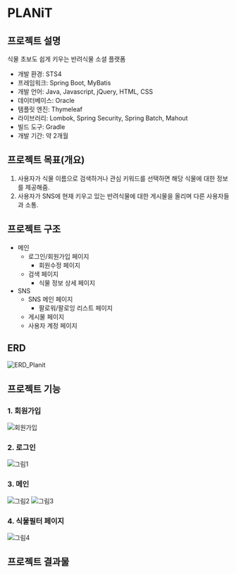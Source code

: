 # PLANiT

## 프로젝트 설명
식물 초보도 쉽게 키우는 반려식물 소셜 플랫폼

- 개발 환경: STS4
- 프레임워크: Spring Boot, MyBatis
- 개발 언어: Java, Javascript, jQuery, HTML, CSS
- 데이터베이스: Oracle
- 템플릿 엔진: Thymeleaf
- 라이브러리: Lombok, Spring Security, Spring Batch, Mahout
- 빌드 도구: Gradle
- 개발 기간: 약 2개월

## 프로젝트 목표(개요)
1. 사용자가 식물 이름으로 검색하거나 관심 키워드를 선택하면 해당 식물에 대한 정보를 제공해줌.
2. 사용자가 SNS에 현재 키우고 있는 반려식물에 대한 게시물을 올리며 다른 사용자들과 소통.

## 프로젝트 구조
- 메인
  - 로그인/회원가입 페이지
    - 회원수정 페이지
  - 검색 페이지
    - 식물 정보 상세 페이지
- SNS
  - SNS 메인 페이지
    - 팔로워/팔로잉 리스트 페이지
  - 게시물 페이지
  - 사용자 계정 페이지
  

## ERD
![ERD_Planit](https://user-images.githubusercontent.com/37447282/181880171-16e679a0-1dc2-467b-beaa-651dc82a86b5.png)


## 프로젝트 기능
### 1. 회원가입
![회원가입](https://user-images.githubusercontent.com/37447282/181880468-2dc12b7f-56d9-4e3d-a80e-9df3e6ce9029.png)

### 2. 로그인
![그림1](https://user-images.githubusercontent.com/37447282/181880675-a4d0d174-ae76-4b43-8514-7b1594100cb4.png)

### 3. 메인
![그림2](https://user-images.githubusercontent.com/37447282/181882781-749af050-f146-4028-a4a4-516a42d5e3b0.png)
![그림3](https://user-images.githubusercontent.com/37447282/181882875-126f5fde-3bde-4391-bda8-4d5c9b90ff6c.png)

### 4. 식물필터 페이지
![그림4](https://user-images.githubusercontent.com/37447282/181883027-c11dac7b-a890-4f4b-b9aa-ecd156dc8d19.png)



## 프로젝트 결과물

 
